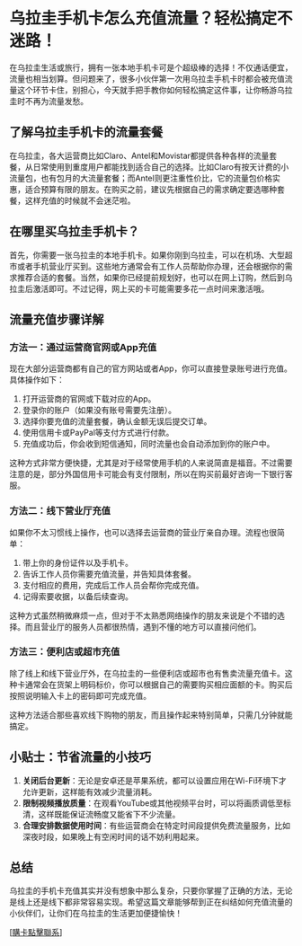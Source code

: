 # 乌拉圭手机卡怎么充值流量？轻松搞定不迷路！

在乌拉圭生活或旅行，拥有一张本地手机卡可是个超级棒的选择！不仅通话便宜，流量也相当划算。但问题来了，很多小伙伴第一次用乌拉圭手机卡时都会被充值流量这个环节卡住，别担心，今天就手把手教你如何轻松搞定这件事，让你畅游乌拉圭时不再为流量发愁。

## 了解乌拉圭手机卡的流量套餐

在乌拉圭，各大运营商比如Claro、Antel和Movistar都提供各种各样的流量套餐，从日常使用到重度用户都能找到适合自己的选择。比如Claro有按天计费的小流量包，也有包月的大流量套餐；而Antel则更注重性价比，它的流量包价格实惠，适合预算有限的朋友。在购买之前，建议先根据自己的需求确定要选哪种套餐，这样充值的时候就不会迷茫啦。

## 在哪里买乌拉圭手机卡？

首先，你需要一张乌拉圭的本地手机卡。如果你刚到乌拉圭，可以在机场、大型超市或者手机营业厅买到。这些地方通常会有工作人员帮助你办理，还会根据你的需求推荐合适的套餐。当然，如果你已经提前规划好，也可以在网上订购，然后到乌拉圭后激活即可。不过记得，网上买的卡可能需要多花一点时间来激活哦。

## 流量充值步骤详解

### 方法一：通过运营商官网或App充值
现在大部分运营商都有自己的官方网站或者App，你可以直接登录账号进行充值。具体操作如下：
1. 打开运营商的官网或下载对应的App。
2. 登录你的账户（如果没有账号需要先注册）。
3. 选择你要充值的流量套餐，确认金额无误后提交订单。
4. 使用信用卡或PayPal等支付方式进行付款。
5. 充值成功后，你会收到短信通知，同时流量也会自动添加到你的账户中。

这种方式非常方便快捷，尤其是对于经常使用手机的人来说简直是福音。不过需要注意的是，部分外国信用卡可能会有支付限制，所以在购买前最好咨询一下银行客服。

### 方法二：线下营业厅充值
如果你不太习惯线上操作，也可以选择去运营商的营业厅亲自办理。流程也很简单：
1. 带上你的身份证件以及手机卡。
2. 告诉工作人员你需要充值流量，并告知具体套餐。
3. 支付相应的费用，完成后工作人员会帮你完成充值。
4. 记得索要收据，以备后续查询。

这种方式虽然稍微麻烦一点，但对于不太熟悉网络操作的朋友来说是个不错的选择。而且营业厅的服务人员都很热情，遇到不懂的地方可以直接问他们。

### 方法三：便利店或超市充值
除了线上和线下营业厅外，在乌拉圭的一些便利店或超市也有售卖流量充值卡。这种卡通常会在货架上明码标价，你可以根据自己的需要购买相应面额的卡。购买后按照说明输入卡上的密码即可完成充值。

这种方法适合那些喜欢线下购物的朋友，而且操作起来特别简单，只需几分钟就能搞定。

## 小贴士：节省流量的小技巧

1. **关闭后台更新**：无论是安卓还是苹果系统，都可以设置应用在Wi-Fi环境下才允许更新，这样能有效减少流量消耗。
2. **限制视频播放质量**：在观看YouTube或其他视频平台时，可以将画质调低至标清，这样既能保证流畅度又能省下不少流量。
3. **合理安排数据使用时间**：有些运营商会在特定时间段提供免费流量服务，比如深夜时段，如果晚上有空闲时间的话不妨利用起来。

## 总结

乌拉圭的手机卡充值其实并没有想象中那么复杂，只要你掌握了正确的方法，无论是线上还是线下都非常容易实现。希望这篇文章能够帮到正在纠结如何充值流量的小伙伴们，让你们在乌拉圭的生活更加便捷愉快！

[[購卡點擊聯系](https://t.me/s/SXDXQF)]